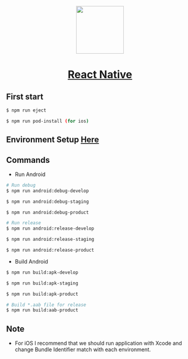 <p align="center">
  <a href="https://reactnative.dev/">
    <img src="https://hieubeo0.github.io/static-file/react-native-guide/react-native.png" height="128">
    <h1 align="center">React Native</h1>
  </a>
</p>

## First start

```bash
$ npm run eject

$ npm run pod-install (for ios)
```

## Environment Setup [Here](https://github.com/hieubeo0/static-file/blob/master/react-native-guide/environment-setups.md#environment-setups)

## Commands

- Run Android

```bash
# Run debug
$ npm run android:debug-develop

$ npm run android:debug-staging

$ npm run android:debug-product

# Run release
$ npm run android:release-develop

$ npm run android:release-staging

$ npm run android:release-product
```

- Build Android

```bash
$ npm run build:apk-develop

$ npm run build:apk-staging

$ npm run build:apk-product

# Build *.aab file for release
$ npm run build:aab-product
```

## Note

- For iOS I recommend that we should run application with Xcode and change Bundle Identifier match with each environment.
